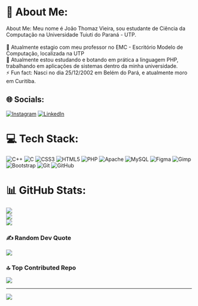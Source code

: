 # 💫 About Me:
About Me: Meu nome é João Thomaz Vieira, sou estudante de Ciência da Computação na Universidade Tuiuti do Paraná - UTP.<br><br>🔭 Atualmente estagio com meu professor no EMC - Escritório Modelo de Computação, localizada na UTP<br>🌱 Atualmente estou estudando e botando em prática a linguagem PHP, trabalhando em aplicações de sistemas dentro da minha universidade.<br>⚡ Fun fact: Nasci no dia 25/12/2002 em Belém do Pará, e atualmente moro em Curitiba.


## 🌐 Socials:
[![Instagram](https://img.shields.io/badge/Instagram-%23E4405F.svg?logo=Instagram&logoColor=white)](https://instagram.com/https://www.instagram.com/joaothomaz_vieira/) [![LinkedIn](https://img.shields.io/badge/LinkedIn-%230077B5.svg?logo=linkedin&logoColor=white)](https://linkedin.com/in/https://www.linkedin.com/in/joão-thomaz-960b95266/?profileId=ACoAAEFQpBgBmVyhz4XDaZYEOCNxzr06bSwEhc4) 

# 💻 Tech Stack:
![C++](https://img.shields.io/badge/c++-%2300599C.svg?style=for-the-badge&logo=c%2B%2B&logoColor=white) ![C](https://img.shields.io/badge/c-%2300599C.svg?style=for-the-badge&logo=c&logoColor=white) ![CSS3](https://img.shields.io/badge/css3-%231572B6.svg?style=for-the-badge&logo=css3&logoColor=white) ![HTML5](https://img.shields.io/badge/html5-%23E34F26.svg?style=for-the-badge&logo=html5&logoColor=white) ![PHP](https://img.shields.io/badge/php-%23777BB4.svg?style=for-the-badge&logo=php&logoColor=white) ![Apache](https://img.shields.io/badge/apache-%23D42029.svg?style=for-the-badge&logo=apache&logoColor=white) ![MySQL](https://img.shields.io/badge/mysql-4479A1.svg?style=for-the-badge&logo=mysql&logoColor=white) ![Figma](https://img.shields.io/badge/figma-%23F24E1E.svg?style=for-the-badge&logo=figma&logoColor=white) ![Gimp](https://img.shields.io/badge/Gimp-657D8B?style=for-the-badge&logo=gimp&logoColor=FFFFFF) ![Bootstrap](https://img.shields.io/badge/bootstrap-%238511FA.svg?style=for-the-badge&logo=bootstrap&logoColor=white) ![Git](https://img.shields.io/badge/git-%23F05033.svg?style=for-the-badge&logo=git&logoColor=white) ![GitHub](https://img.shields.io/badge/github-%23121011.svg?style=for-the-badge&logo=github&logoColor=white)
# 📊 GitHub Stats:
![](https://github-readme-stats.vercel.app/api?username=thomaz2512&theme=blue-green&hide_border=true&include_all_commits=false&count_private=false)<br/>
![](https://github-readme-streak-stats.herokuapp.com/?user=thomaz2512&theme=blue-green&hide_border=true)<br/>
![](https://github-readme-stats.vercel.app/api/top-langs/?username=thomaz2512&theme=blue-green&hide_border=true&include_all_commits=false&count_private=false&layout=compact)

### ✍️ Random Dev Quote
![](https://quotes-github-readme.vercel.app/api?type=horizontal&theme=merko)

### 🔝 Top Contributed Repo
![](https://github-contributor-stats.vercel.app/api?username=thomaz2512&limit=5&theme=cobalt&combine_all_yearly_contributions=true)

---
[![](https://visitcount.itsvg.in/api?id=thomaz2512&icon=5&color=3)](https://visitcount.itsvg.in)

<!-- Proudly created with GPRM ( https://gprm.itsvg.in ) -->
